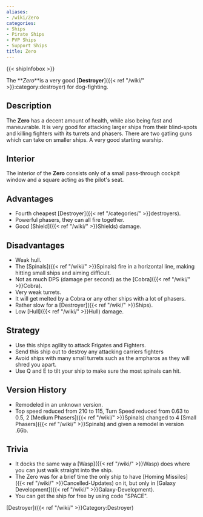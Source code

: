 ```yaml
---
aliases:
- /wiki/Zero
categories:
- Ships
- Pirate Ships
- PVP Ships
- Support Ships
title: Zero
---  
```


{{< shipInfobox >}} 

The **_Zero_**is a very good [**Destroyer**]({{< ref "/wiki/" >}}:category:destroyer) for dog-fighting.

## Description

The **Zero** has a decent amount of health, while also being fast and maneuvrable. It is very good for attacking larger ships from their blind-spots and killing fighters with its turrets and phasers. There are two gatling guns which can take on smaller ships. A very good starting warship.

## Interior

The interior of the **Zero** consists only of a small pass-through cockpit window and a square acting as the pilot's seat.

## Advantages

- Fourth cheapest [Destroyer]({{< ref "/categories/" >}}destroyers).
- Powerful phasers, they can all fire together.
- Good [Shield]({{< ref "/wiki/" >}}Shields) damage.

## Disadvantages

- Weak hull.
- The [Spinals]({{< ref "/wiki/" >}}Spinals) fire in a horizontal line, making hitting small ships and aiming difficult.
- Not as much DPS (damage per second) as the [Cobra]({{< ref "/wiki/" >}}Cobra).
- Very weak turrets.
- It will get melted by a Cobra or any other ships with a lot of phasers.
- Rather slow for a [Destroyer]({{< ref "/wiki/" >}}Ships).
- Low [Hull]({{< ref "/wiki/" >}}Hull) damage.

## Strategy

- Use this ships agility to attack Frigates and Fighters.
- Send this ship out to destroy any attacking carriers fighters
- Avoid ships with many small turrets such as the ampharos as they will shred you apart.
- Use Q and E to tilt your ship to make sure the most spinals can hit.

## Version History 

- Remodeled in an unknown version.
- Top speed reduced from 210 to 115, Turn Speed reduced from 0.63 to 0.5, 2 [Medium Phasers]({{< ref "/wiki/" >}}Spinals) changed to 4 [Small Phasers]({{< ref "/wiki/" >}}Spinals) and given a remodel in version .66b.

## Trivia

- It docks the same way a [Wasp]({{< ref "/wiki/" >}}Wasp) does where you can just walk straight into the ship.
- The Zero was for a brief time the only ship to have [Homing Missiles]({{< ref "/wiki/" >}}Cancelled-Updates) on it, but only in [Galaxy Development]({{< ref "/wiki/" >}}Galaxy-Development).
- You can get the ship for free by using code "SPACE".

[Destroyer]({{< ref "/wiki/" >}}Category:Destroyer)